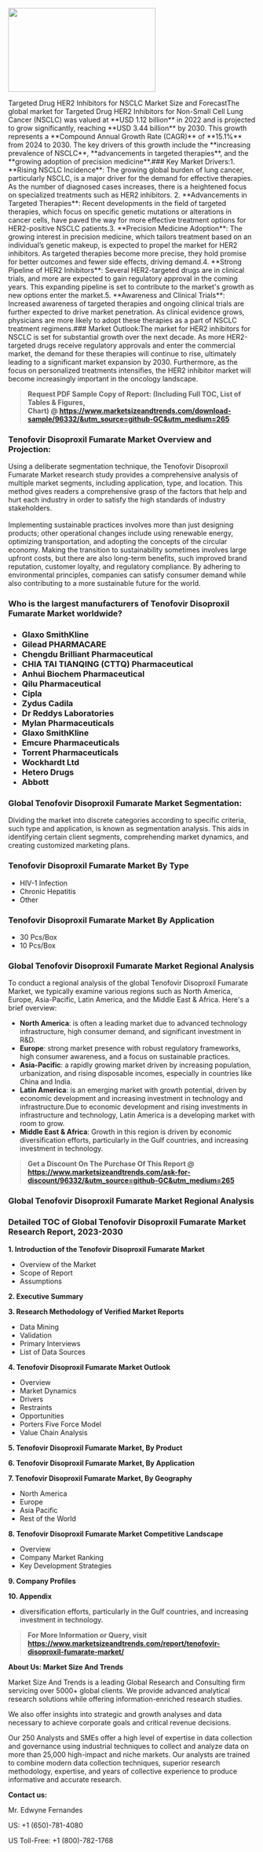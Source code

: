 <p><img class="alignnone size-medium wp-image-20088" src="https://ffe5etoiles.com/wp-content/uploads/2024/12/MST1-300x171.png" alt="" width="300" height="171" /></p>Targeted Drug HER2 Inhibitors for NSCLC Market Size and ForecastThe global market for Targeted Drug HER2 Inhibitors for Non-Small Cell Lung Cancer (NSCLC) was valued at **USD 1.12 billion** in 2022 and is projected to grow significantly, reaching **USD 3.44 billion** by 2030. This growth represents a **Compound Annual Growth Rate (CAGR)** of **15.1%** from 2024 to 2030. The key drivers of this growth include the **increasing prevalence of NSCLC**, **advancements in targeted therapies**, and the **growing adoption of precision medicine**.### Key Market Drivers:1. **Rising NSCLC Incidence**: The growing global burden of lung cancer, particularly NSCLC, is a major driver for the demand for effective therapies. As the number of diagnosed cases increases, there is a heightened focus on specialized treatments such as HER2 inhibitors. 2. **Advancements in Targeted Therapies**: Recent developments in the field of targeted therapies, which focus on specific genetic mutations or alterations in cancer cells, have paved the way for more effective treatment options for HER2-positive NSCLC patients.3. **Precision Medicine Adoption**: The growing interest in precision medicine, which tailors treatment based on an individual’s genetic makeup, is expected to propel the market for HER2 inhibitors. As targeted therapies become more precise, they hold promise for better outcomes and fewer side effects, driving demand.4. **Strong Pipeline of HER2 Inhibitors**: Several HER2-targeted drugs are in clinical trials, and more are expected to gain regulatory approval in the coming years. This expanding pipeline is set to contribute to the market's growth as new options enter the market.5. **Awareness and Clinical Trials**: Increased awareness of targeted therapies and ongoing clinical trials are further expected to drive market penetration. As clinical evidence grows, physicians are more likely to adopt these therapies as a part of NSCLC treatment regimens.### Market Outlook:The market for HER2 inhibitors for NSCLC is set for substantial growth over the next decade. As more HER2-targeted drugs receive regulatory approvals and enter the commercial market, the demand for these therapies will continue to rise, ultimately leading to a significant market expansion by 2030. Furthermore, as the focus on personalized treatments intensifies, the HER2 inhibitor market will become increasingly important in the oncology landscape.</p><blockquote id="" class=""><strong>Request PDF Sample Copy of Report: (Including Full TOC, List of Tables &amp; Figures, Chart)&nbsp;@&nbsp;<strong><a href="https://www.marketsizeandtrends.com/download-sample/96332/&utm_source=github-GC&utm_medium=265" target="_blank">https://www.marketsizeandtrends.com/download-sample/96332/&utm_source=github-GC&utm_medium=265</a></strong></strong></blockquote><h3 id="" class="">Tenofovir Disoproxil Fumarate Market&nbsp;Overview and Projection:</h3><p id="" class="">Using a deliberate segmentation technique, the Tenofovir Disoproxil Fumarate Market research study provides a comprehensive analysis of multiple market segments, including application, type, and location. This method gives readers a comprehensive grasp of the factors that help and hurt each industry in order to satisfy the high standards of industry stakeholders. <br /> <br />Implementing sustainable practices involves more than just designing products; other operational changes include using renewable energy, optimizing transportation, and adopting the concepts of the circular economy. Making the transition to sustainability sometimes involves large upfront costs, but there are also long-term benefits, such improved brand reputation, customer loyalty, and regulatory compliance. By adhering to environmental principles, companies can satisfy consumer demand while also contributing to a more sustainable future for the world.</p><h3 id="" class="">Who is the largest manufacturers of&nbsp;Tenofovir Disoproxil Fumarate Market worldwide?</h3><h3 class=""><p><ul><li>Glaxo SmithKline </li><li> Gilead PHARMACARE </li><li> Chengdu Brilliant Pharmaceutical </li><li> CHIA TAI TIANQING (CTTQ) Pharmaceutical </li><li> Anhui Biochem Pharmaceutical </li><li> Qilu Pharmaceutical </li><li> Cipla </li><li> Zydus Cadila </li><li> Dr Reddys Laboratories </li><li> Mylan Pharmaceuticals </li><li> Glaxo SmithKline </li><li> Emcure Pharmaceuticals </li><li> Torrent Pharmaceuticals </li><li> Wockhardt Ltd </li><li> Hetero Drugs </li><li> Abbott</li></ul></p></h3><h3 id="" class="">Global&nbsp;Tenofovir Disoproxil Fumarate Market Segmentation:</h3><p id="" class="">Dividing the market into discrete categories according to specific criteria, such type and application, is known as segmentation analysis. This aids in identifying certain client segments, comprehending market dynamics, and creating customized marketing plans.</p><h3 id="" class="">Tenofovir Disoproxil Fumarate Market&nbsp;By Type</h3><p><p><ul><li>HIV-1 Infection </li><li> Chronic Hepatitis </li><li> Other</p></li></ul></p></p><h3 id="" class="">Tenofovir Disoproxil Fumarate Market&nbsp;By Application</h3><p class=""><p><ul><li>30 Pcs/Box </li><li> 10 Pcs/Box</li></ul></p></p><h3 id="" class="">Global Tenofovir Disoproxil Fumarate Market Regional Analysis</h3><p id="" class="">To conduct a regional analysis of the global Tenofovir Disoproxil Fumarate Market, we typically examine various regions such as North America, Europe, Asia-Pacific, Latin America, and the Middle East &amp; Africa. Here's a brief overview:</p><ul><li><strong>North America</strong>: is often a leading market due to advanced technology infrastructure, high consumer demand, and significant investment in R&amp;D.</li><li><strong>Europe</strong>: strong market presence with robust regulatory frameworks, high consumer awareness, and a focus on sustainable practices.</li><li><strong>Asia-Pacific</strong>: a rapidly growing market driven by increasing population, urbanization, and rising disposable incomes, especially in countries like China and India.</li><li><strong>Latin America</strong>: is an emerging market with growth potential, driven by economic development and increasing investment in technology and infrastructure.Due to economic development and rising investments in infrastructure and technology, Latin America is a developing market with room to grow.</li><li><strong>Middle East &amp; Africa</strong>: Growth in this region is driven by economic diversification efforts, particularly in the Gulf countries, and increasing investment in technology.</li></ul><blockquote id="" class=""><strong>Get a Discount On The Purchase Of This Report @ <strong><a href="https://www.marketsizeandtrends.com/ask-for-discount/96332/&utm_source=github-GC&utm_medium=265" target="_blank">https://www.marketsizeandtrends.com/ask-for-discount/96332/&utm_source=github-GC&utm_medium=265</a></strong></strong></blockquote><h3 id="" class="">Global Tenofovir Disoproxil Fumarate Market Regional Analysis</h3><h3 id="" class="">Detailed TOC of Global Tenofovir Disoproxil Fumarate Market Research Report, 2023-2030</h3><p id="" class=""><strong>1. Introduction of the Tenofovir Disoproxil Fumarate Market</strong></p><ul><li>Overview of the Market</li><li>Scope of Report</li><li>Assumptions</li></ul><p id="" class=""><strong>2. Executive Summary</strong></p><p id="" class=""><strong>3. Research Methodology of Verified Market Reports</strong></p><ul><li>Data Mining</li><li>Validation</li><li>Primary Interviews</li><li>List of Data Sources</li></ul><p id="" class=""><strong>4. Tenofovir Disoproxil Fumarate Market Outlook</strong></p><ul><li>Overview</li><li>Market Dynamics</li><li>Drivers</li><li>Restraints</li><li>Opportunities</li><li>Porters Five Force Model</li><li>Value Chain Analysis</li></ul><p id="" class=""><strong>5. Tenofovir Disoproxil Fumarate Market, By Product</strong></p><p id="" class=""><strong>6. Tenofovir Disoproxil Fumarate Market, By Application</strong></p><p id="" class=""><strong>7. Tenofovir Disoproxil Fumarate Market, By Geography</strong></p><ul><li>North America</li><li>Europe</li><li>Asia Pacific</li><li>Rest of the World</li></ul><p id="" class=""><strong>8. Tenofovir Disoproxil Fumarate Market Competitive Landscape</strong></p><ul><li>Overview</li><li>Company Market Ranking</li><li>Key Development Strategies</li></ul><p id="" class=""><strong>9. Company Profiles</strong></p><p id="" class=""><strong>10. Appendix</strong></p><ul><li>diversification efforts, particularly in the Gulf countries, and increasing investment in technology.</li></ul><blockquote id="" class=""><strong>For More Information or Query, visit <strong><strong><a href="https://www.marketsizeandtrends.com/report/tenofovir-disoproxil-fumarate-market/" target="_blank">https://www.marketsizeandtrends.com/report/tenofovir-disoproxil-fumarate-market/</a></strong></strong></strong></blockquote><p id="" class=""><strong>About Us: Market Size And Trends</strong></p><p id="" class="">Market Size And Trends is a leading Global Research and Consulting firm servicing over 5000+ global clients. We provide advanced analytical research solutions while offering information-enriched research studies.</p><p id="" class="">We also offer insights into strategic and growth analyses and data necessary to achieve corporate goals and critical revenue decisions.</p><p id="" class="">Our 250 Analysts and SMEs offer a high level of expertise in data collection and governance using industrial techniques to collect and analyze data on more than 25,000 high-impact and niche markets. Our analysts are trained to combine modern data collection techniques, superior research methodology, expertise, and years of collective experience to produce informative and accurate research.</p><p id="" class=""><strong>Contact us:</strong></p><p id="" class="">Mr. Edwyne Fernandes</p><p id="" class="">US: +1 (650)-781-4080</p><p id="" class="">US Toll-Free: +1 (800)-782-1768</p>
